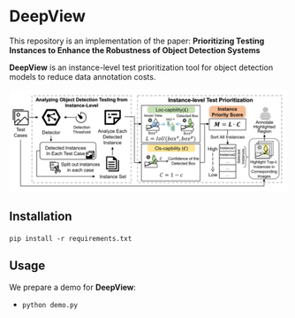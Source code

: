# DeepView

This repository is an implementation of the paper: **Prioritizing Testing Instances to Enhance the Robustness of
Object Detection Systems**

**DeepView** is an instance-level test prioritization tool for object detection models to reduce data annotation costs.

![overview](./data/overview.Png) 

## Installation
`pip install -r requirements.txt`

## Usage
We prepare a demo for **DeepView**:
+ `python demo.py`

